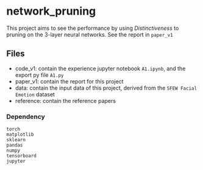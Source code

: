 # network_pruning

This project aims to see the performance by using *Distinctiveness* to pruning on the 3-layer neural networks. See the report in `paper_v1`

## Files
- code_v1: contain the experience jupyter notebook `A1.ipynb`, and the export py file `A1.py`
- paper_v1: contain the report for this project
- data: contain the input data of this project, derived from the `SFEW Facial Emotion` dataset
- reference: contain the reference papers

### Dependency
```
torch
matplotlib
sklearn
pandas
numpy
tensorboard
jupyter
```